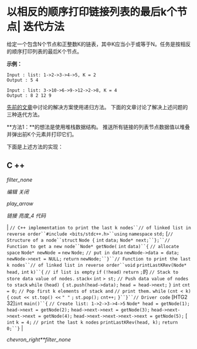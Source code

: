 # 以相反的顺序打印链接列表的最后k个节点| 迭代方法

给定一个包含N个节点和正整数K的链表，其中K应当小于或等于N。任务是按相反的顺序打印列表的最后K个节点。

**示例：**

```
Input : list: 1->2->3->4->5, K = 2
Output : 5 4

Input : list: 3->10->6->9->12->2->8, K = 4
Output : 8 2 12 9

```

[先前的文章](https://www.geeksforgeeks.org/print-the-last-k-nodes-of-the-linked-list-in-reverse-order/)中讨论的解决方案使用递归方法。 下面的文章讨论了解决上述问题的三种迭代方法。

**方法1：**的想法是使用堆栈数据结构。 推送所有链接的列表节点数据值以堆叠并弹出前K个元素并打印它们。

下面是上述方法的实现：

## C ++

*filter_none*

*编辑*
*关闭*

*play_arrow*

*链接*
*亮度_4*
*代码*

| `// C++ implementation to print the last k nodes``// of linked list in reverse order``#include <bits/stdc++.h>``using` `namespace` `std;` [`// Structure of a node``struct` `Node {` `int` `data;` `Node* next;``};``// Function to get a new node``Node* getNode(` `int` `data)``{` `// allocate space` `Node* newNode =` `new` `Node;` `// put in data` `newNode->data = data;` `newNode->next = NULL;` `return` `newNode;``}``// Function to print the last k nodes``// of linked list in reverse order``void` `printLastKRev(Node* head,` `int` `k)``{` `// if list is empty` `if` `(!head)` `return` `;`的 `// Stack to store data value of nodes.` `stack<` `int` `> st;` `// Push data value of nodes to stack` `while` `(head) {` `st.push(head->data);` `head = head->next;` `}` `int` `cnt = 0;` `// Pop first k elements of stack and` `// print them.` `while` `(cnt < k) {` `cout << st.top() <<` `" "` `;` `st.pop();` `cnt++;` `}``}``// Driver code` [HTG2 32]`int` `main()``{` `// Create list: 1->2->3->4->5` `Node* head = getNode(1);` `head->next = getNode(2);` `head->next->next = getNode(3);` `head->next->next->next = getNode(4);` `head->next->next->next->next = getNode(5);` [ `int` `k = 4;` `// print the last k nodes` `printLastKRev(head, k);` `return` `0;``}` |

*chevron_right**filter_none*